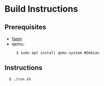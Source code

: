 # Build Instructions

## Prerequisites
  - [fasm](https://flatassembler.net/)
  - qemu:
    ```console
      $ sudo apt install qemu-system #Debian
    ```

## Instructions
```console
  $ ./run.sh
```
